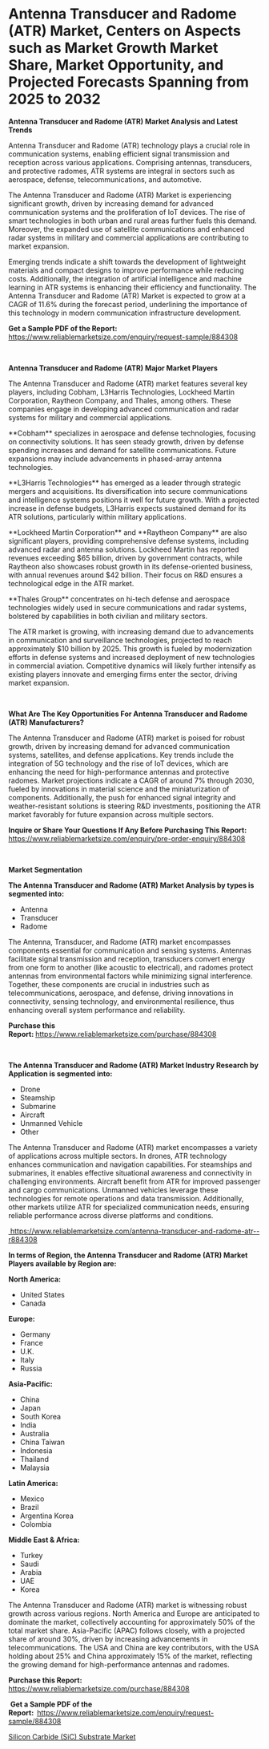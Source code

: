 <p><h1>Antenna Transducer and Radome (ATR) Market, Centers on Aspects such as Market Growth Market Share, Market Opportunity, and Projected Forecasts Spanning from 2025 to 2032</h1></p><p><strong>Antenna Transducer and Radome (ATR) Market Analysis and Latest Trends</strong></p>
<p><p>Antenna Transducer and Radome (ATR) technology plays a crucial role in communication systems, enabling efficient signal transmission and reception across various applications. Comprising antennas, transducers, and protective radomes, ATR systems are integral in sectors such as aerospace, defense, telecommunications, and automotive.</p><p>The Antenna Transducer and Radome (ATR) Market is experiencing significant growth, driven by increasing demand for advanced communication systems and the proliferation of IoT devices. The rise of smart technologies in both urban and rural areas further fuels this demand. Moreover, the expanded use of satellite communications and enhanced radar systems in military and commercial applications are contributing to market expansion.</p><p>Emerging trends indicate a shift towards the development of lightweight materials and compact designs to improve performance while reducing costs. Additionally, the integration of artificial intelligence and machine learning in ATR systems is enhancing their efficiency and functionality. The Antenna Transducer and Radome (ATR) Market is expected to grow at a CAGR of 11.6% during the forecast period, underlining the importance of this technology in modern communication infrastructure development.</p></p>
<p><strong>Get a Sample PDF of the Report:&nbsp;</strong> <a href="https://www.reliablemarketsize.com/enquiry/request-sample/884308?utm_campaign=2313&utm_medium=2&utm_source=Github&utm_content=ia&utm_term=12022025&utm_id=antenna-transducer-and-radome-atr">https://www.reliablemarketsize.com/enquiry/request-sample/884308</a></p>
<p>&nbsp;</p>
<p><strong>Antenna Transducer and Radome (ATR) Major Market Players</strong></p>
<p><p>The Antenna Transducer and Radome (ATR) market features several key players, including Cobham, L3Harris Technologies, Lockheed Martin Corporation, Raytheon Company, and Thales, among others. These companies engage in developing advanced communication and radar systems for military and commercial applications.</p><p>**Cobham** specializes in aerospace and defense technologies, focusing on connectivity solutions. It has seen steady growth, driven by defense spending increases and demand for satellite communications. Future expansions may include advancements in phased-array antenna technologies.</p><p>**L3Harris Technologies** has emerged as a leader through strategic mergers and acquisitions. Its diversification into secure communications and intelligence systems positions it well for future growth. With a projected increase in defense budgets, L3Harris expects sustained demand for its ATR solutions, particularly within military applications.</p><p>**Lockheed Martin Corporation** and **Raytheon Company** are also significant players, providing comprehensive defense systems, including advanced radar and antenna solutions. Lockheed Martin has reported revenues exceeding $65 billion, driven by government contracts, while Raytheon also showcases robust growth in its defense-oriented business, with annual revenues around $42 billion. Their focus on R&D ensures a technological edge in the ATR market.</p><p>**Thales Group** concentrates on hi-tech defense and aerospace technologies widely used in secure communications and radar systems, bolstered by capabilities in both civilian and military sectors.</p><p>The ATR market is growing, with increasing demand due to advancements in communication and surveillance technologies, projected to reach approximately $10 billion by 2025. This growth is fueled by modernization efforts in defense systems and increased deployment of new technologies in commercial aviation. Competitive dynamics will likely further intensify as existing players innovate and emerging firms enter the sector, driving market expansion.</p></p>
<p>&nbsp;</p>
<p><strong>What Are The Key Opportunities For Antenna Transducer and Radome (ATR) Manufacturers?</strong></p>
<p><p>The Antenna Transducer and Radome (ATR) market is poised for robust growth, driven by increasing demand for advanced communication systems, satellites, and defense applications. Key trends include the integration of 5G technology and the rise of IoT devices, which are enhancing the need for high-performance antennas and protective radomes. Market projections indicate a CAGR of around 7% through 2030, fueled by innovations in material science and the miniaturization of components. Additionally, the push for enhanced signal integrity and weather-resistant solutions is steering R&D investments, positioning the ATR market favorably for future expansion across multiple sectors.</p></p>
<p><strong>Inquire or Share Your Questions If Any Before Purchasing This Report:</strong> <a href="https://www.reliablemarketsize.com/enquiry/pre-order-enquiry/884308?utm_campaign=2313&utm_medium=2&utm_source=Github&utm_content=ia&utm_term=12022025&utm_id=antenna-transducer-and-radome-atr">https://www.reliablemarketsize.com/enquiry/pre-order-enquiry/884308</a></p>
<p>&nbsp;</p>
<p><strong>Market Segmentation</strong></p>
<p><strong>The Antenna Transducer and Radome (ATR) Market Analysis by types is segmented into:</strong></p>
<p><ul><li>Antenna</li><li>Transducer</li><li>Radome</li></ul></p>
<p><p>The Antenna, Transducer, and Radome (ATR) market encompasses components essential for communication and sensing systems. Antennas facilitate signal transmission and reception, transducers convert energy from one form to another (like acoustic to electrical), and radomes protect antennas from environmental factors while minimizing signal interference. Together, these components are crucial in industries such as telecommunications, aerospace, and defense, driving innovations in connectivity, sensing technology, and environmental resilience, thus enhancing overall system performance and reliability.</p></p>
<p><strong>Purchase this Report:&nbsp;</strong><a href="https://www.reliablemarketsize.com/purchase/884308?utm_campaign=2313&utm_medium=2&utm_source=Github&utm_content=ia&utm_term=12022025&utm_id=antenna-transducer-and-radome-atr">https://www.reliablemarketsize.com/purchase/884308</a></p>
<p>&nbsp;</p>
<p><strong>The Antenna Transducer and Radome (ATR) Market Industry Research by Application is segmented into:</strong></p>
<p><ul><li>Drone</li><li>Steamship</li><li>Submarine</li><li>Aircraft</li><li>Unmanned Vehicle</li><li>Other</li></ul></p>
<p><p>The Antenna Transducer and Radome (ATR) market encompasses a variety of applications across multiple sectors. In drones, ATR technology enhances communication and navigation capabilities. For steamships and submarines, it enables effective situational awareness and connectivity in challenging environments. Aircraft benefit from ATR for improved passenger and cargo communications. Unmanned vehicles leverage these technologies for remote operations and data transmission. Additionally, other markets utilize ATR for specialized communication needs, ensuring reliable performance across diverse platforms and conditions.</p></p>
<p><a href="https://www.reliablemarketsize.com/antenna-transducer-and-radome-atr--r884308?utm_campaign=2313&utm_medium=2&utm_source=Github&utm_content=ia&utm_term=12022025&utm_id=antenna-transducer-and-radome-atr">&nbsp;https://www.reliablemarketsize.com/antenna-transducer-and-radome-atr--r884308</a></p>
<p><strong>In terms of Region, the Antenna Transducer and Radome (ATR) Market Players available by Region are:</strong></p>
<p>
    <p> <strong> North America: </strong>
        <ul>
            <li>United States</li>
            <li>Canada</li>
        </ul>
        </p> 
    <p> <strong> Europe: </strong>
        <ul>
            <li>Germany</li>
            <li>France</li>
            <li>U.K.</li>
            <li>Italy</li>
            <li>Russia</li>
        </ul>
        </p> 
    <p> <strong> Asia-Pacific: </strong>
        <ul>
            <li>China</li>
            <li>Japan</li>
            <li>South Korea</li>
            <li>India</li>
            <li>Australia</li>
            <li>China Taiwan</li>
            <li>Indonesia</li>
            <li>Thailand</li>
            <li>Malaysia</li>
        </ul>
        </p> 
    <p> <strong> Latin America: </strong>
        <ul>
            <li>Mexico</li>
            <li>Brazil</li>
            <li>Argentina Korea</li>
            <li>Colombia</li>
        </ul>
        </p> 
    <p> <strong> Middle East & Africa: </strong>
        <ul>
            <li>Turkey</li>
            <li>Saudi</li>
            <li>Arabia</li>
            <li>UAE</li>
            <li>Korea</li>
        </ul>
    </p>
    </p>
<p><p>The Antenna Transducer and Radome (ATR) market is witnessing robust growth across various regions. North America and Europe are anticipated to dominate the market, collectively accounting for approximately 50% of the total market share. Asia-Pacific (APAC) follows closely, with a projected share of around 30%, driven by increasing advancements in telecommunications. The USA and China are key contributors, with the USA holding about 25% and China approximately 15% of the market, reflecting the growing demand for high-performance antennas and radomes.</p></p>
<p><strong>Purchase this Report: </strong><a href="https://www.reliablemarketsize.com/purchase/884308?utm_campaign=2313&utm_medium=2&utm_source=Github&utm_content=ia&utm_term=12022025&utm_id=antenna-transducer-and-radome-atr">https://www.reliablemarketsize.com/purchase/884308</a></p>
<p>&nbsp;<strong>Get a Sample PDF of the Report:&nbsp;&nbsp;</strong><a href="https://www.reliablemarketsize.com/enquiry/request-sample/884308?utm_campaign=2313&utm_medium=2&utm_source=Github&utm_content=ia&utm_term=12022025&utm_id=antenna-transducer-and-radome-atr">https://www.reliablemarketsize.com/enquiry/request-sample/884308</a></p>
<p><strong></strong></p>
<p><p><a href="https://github.com/yazminwollma30/Market-Research-Report-List-1/blob/main/silicon-carbide-sic-substrate-market.md?utm_campaign=2313&utm_medium=2&utm_source=Github&utm_content=ia&utm_term=12022025&utm_id=antenna-transducer-and-radome-atr">Silicon Carbide (SiC) Substrate Market</a></p></p>